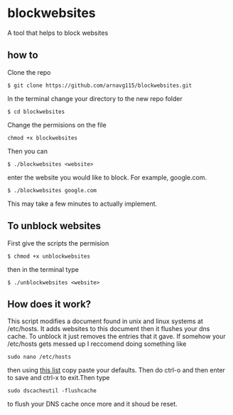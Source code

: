 # blockwebsites
A tool that helps to block websites
## how to
Clone the repo
```
$ git clone https://github.com/arnavg115/blockwebsites.git
```
In the terminal change your directory to the new repo folder
```
$ cd blockwebsites
```
Change the permisions on the file
```
chmod +x blockwebsites
```
Then you can
```
$ ./blockwebsites <website>
```
enter the website you would like to block. For example, google.com.
```
$ ./blockwebsites google.com
```
This may take a few minutes to actually implement.
## To unblock websites
First give the scripts the permision
```
$ chmod +x unblockwebsites
```
then in the terminal type
```
$ ./unblockwebsites <website>
```
## How does it work?
This script modifies a document found in unix and linux systems at /etc/hosts. It adds websites to this document then it flushes your dns cache. To unblock it just removes the entries that it gave. If somehow your /etc/hosts gets messed up I reccomend doing something like
```
sudo nano /etc/hosts
```
then using <a href = "https://gist.github.com/ghoneycutt/e531984406b4b86ace687ea8958a6dc3"> this list</a> copy paste your defaults. Then do ctrl-o and then enter to save and ctrl-x to exit.Then type 
```
sudo dscacheutil -flushcache
``` 
to flush your DNS cache once more and it shoud be reset.
